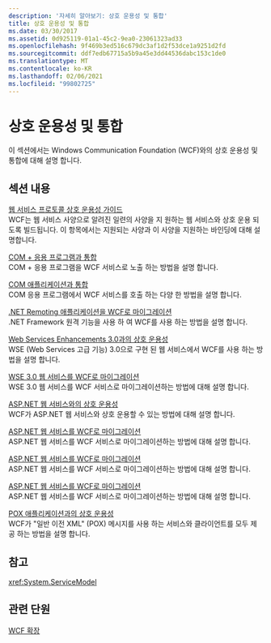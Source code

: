 ```yaml
---
description: '자세히 알아보기: 상호 운용성 및 통합'
title: 상호 운용성 및 통합
ms.date: 03/30/2017
ms.assetid: 0d925119-01a1-45c2-9ea0-23061323ad33
ms.openlocfilehash: 9f469b3ed516c679dc3af1d2f53dce1a9251d2fd
ms.sourcegitcommit: ddf7edb67715a5b9a45e3dd44536dabc153c1de0
ms.translationtype: MT
ms.contentlocale: ko-KR
ms.lasthandoff: 02/06/2021
ms.locfileid: "99802725"
---
```

# <a name="interoperability-and-integration"></a>상호 운용성 및 통합

이 섹션에서는 Windows Communication Foundation (WCF)와의 상호 운용성 및 통합에 대해 설명 합니다.  
  
## <a name="in-this-section"></a>섹션 내용  

 [웹 서비스 프로토콜 상호 운용성 가이드](web-services-protocols-interoperability-guide.md)  
 WCF는 웹 서비스 사양으로 알려진 일련의 사양을 지 원하는 웹 서비스와 상호 운용 되도록 빌드됩니다. 이 항목에서는 지원되는 사양과 이 사양을 지원하는 바인딩에 대해 설명합니다.  
  
 [COM + 응용 프로그램과 통합](integrating-with-com-plus-applications.md)  
 COM + 응용 프로그램을 WCF 서비스로 노출 하는 방법을 설명 합니다.  
  
 [COM 애플리케이션과 통합](integrating-with-com-applications.md)  
 COM 응용 프로그램에서 WCF 서비스를 호출 하는 다양 한 방법을 설명 합니다.  
  
 [.NET Remoting 애플리케이션을 WCF로 마이그레이션](migrating-net-remoting-applications-to-wcf.md)  
 .NET Framework 원격 기능을 사용 하 여 WCF를 사용 하는 방법을 설명 합니다.  
  
 [Web Services Enhancements 3.0과의 상호 운용성](interoperability-with-web-services-enhancements-3-0.md)  
 WSE (Web Services 고급 기능) 3.0으로 구현 된 웹 서비스에서 WCF를 사용 하는 방법을 설명 합니다.  
  
 [WSE 3.0 웹 서비스를 WCF로 마이그레이션](migrating-wse-3-0-web-services-to-wcf.md)  
 WSE 3.0 웹 서비스를 WCF 서비스로 마이그레이션하는 방법에 대해 설명 합니다.  
  
 [ASP.NET 웹 서비스와의 상호 운용성](interop-with-aspnet-web-services.md)  
 WCF가 ASP.NET 웹 서비스와 상호 운용할 수 있는 방법에 대해 설명 합니다.  
  
 [ASP.NET 웹 서비스를 WCF로 마이그레이션](migrating-aspnet-web-services-to-wcf.md)  
 ASP.NET 웹 서비스를 WCF 서비스로 마이그레이션하는 방법에 대해 설명 합니다.  
  
 [ASP.NET 웹 서비스를 WCF로 마이그레이션](migrating-aspnet-web-services-to-wcf.md)  
 ASP.NET 웹 서비스를 WCF 서비스로 마이그레이션하는 방법에 대해 설명 합니다.  
  
 [ASP.NET 웹 서비스를 WCF로 마이그레이션](migrating-aspnet-web-services-to-wcf.md)  
 ASP.NET 웹 서비스를 WCF 서비스로 마이그레이션하는 방법에 대해 설명 합니다.  
  
 [POX 애플리케이션과의 상호 운용성](interoperability-with-pox-applications.md)  
 WCF가 "일반 이전 XML" (POX) 메시지를 사용 하는 서비스와 클라이언트를 모두 제공 하는 방법을 설명 합니다.  
  
## <a name="reference"></a>참고  

 <xref:System.ServiceModel>  
  
## <a name="related-sections"></a>관련 단원  

 [WCF 확장](../extending/index.md)
